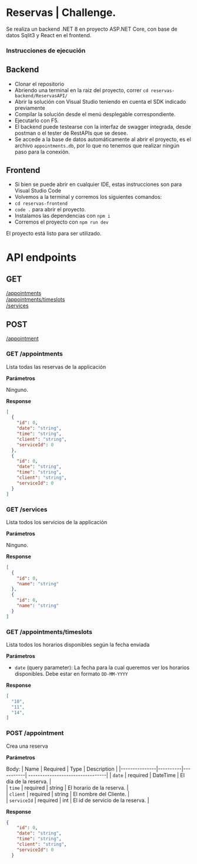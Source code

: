 # Reservas | Challenge.

Se realiza un backend .NET 8 en proyecto ASP.NET Core, con base de datos Sqlit3 y React en el frontend.

### Instrucciones de ejecución
## Backend
- Clonar el repositorio
- Abriendo una terminal en la raiz del proyecto, correr `cd reservas-backend/ReservasAPI/`
- Abrir la solución con Visual Studio teniendo en cuenta el SDK indicado previamente
- Compilar la solución desde el menú desplegable correspondiente.
- Ejecutarlo con F5.
- El backend puede testearse con la interfaz de swagger integrada, desde postman o el tester de RestAPIs que se desee.
- Se accede a la base de datos automáticamente al abrir el proyecto, es el archivo `appointments.db`, por lo que no tenemos que realizar ningún paso para la conexión.
## Frontend
- Si bien se puede abrir en cualquier IDE, estas instrucciones son para Visual Studio Code
- Volvemos a la terminal y corremos los siguientes comandos:
- `cd reservas-frontend`
- `code .` para abrir el proyecto.
- Instalamos las dependencias con `npm i`
- Corremos el proyecto con `npm run dev`

El proyecto está listo para ser utilizado.

# API endpoints

## GET
 [/appointments](#GET-appointments) <br/>
 [/appointments/timeslots](#GET-appointmentstimeslots) <br/>
 [/services](#GET-services) <br/>

## POST
[/appointment](#POST-appointment) <br/>

### GET /appointments
Lista todas las reservas de la applicación

**Parámetros**

Ninguno.

**Response**
```json List
[
  {
    "id": 0,
    "date": "string",
    "time": "string",
    "client": "string",
    "serviceId": 0
  },
  {
    "id": 0,
    "date": "string",
    "time": "string",
    "client": "string",
    "serviceId": 0
  }
]
```

### GET /services
Lista todos los servicios de la applicación


**Parámetros**

Ninguno.

**Response**
```json List
[
  {
    "id": 0,
    "name": "string"
  },
  {
    "id": 0,
    "name": "string"
  }
]
```

### GET /appointments/timeslots
Lista todos los horarios disponibles según la fecha enviada

**Parámetros**

- `date` (query parameter): La fecha para la cual queremos ver los horarios disponibles. Debe estar en formato `DD-MM-YYYY`

**Response**
```json List
[
  "10",
  "11",
  "14",
]
```

### POST /appointment
Crea una reserva

**Parámetros**

Body:
|          Name | Required |  Type     | Description                      |
|---------------|----------|-----------| ---------------------------------|
|       `date`  | required | DateTime  | El día de la reserva.            |  
|       `time`  | required | string    | El horario de la reserva.        |  
|      `client` | required | string    | El nombre del Cliente.           |  
|   `serviceId` | required | int       | El id de servicio de la reserva. |  

**Response**

```json
{
    "id": 0,
    "date": "string",
    "time": "string",
    "client": "string",
    "serviceId": 0
  }
```
